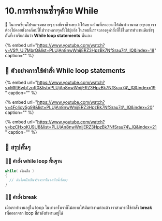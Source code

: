 # 10.การทำงานซ้ำๆด้วย While

💬 ในการเขียนโปรแกรมหลายๆ บางทีเราก็จะพบว่าโค้ดบางส่วนที่เราอยากให้มันทำงานหลายๆรอบ เราต้องไปคอยนั่งกดก๊อปปี้ไปวางหลายๆครั้งใช่มุ้ยล๊า ในรอบนี้เราจะลองดูคำสั่งที่ใช้ในการทำงานเดิมซ้ำๆกันที่เราเรียกมันว่า **While loop statements** นั่นเอง

{% embed url="https://www.youtube.com/watch?v=VSf\_Ui7MbrQ&list=PLUjAn8nwWnijERZ3HpzBk7NfSrau74\_lQ&index=18" caption="" %}

## 🎥 ตัวอย่างการใช้คำสั่ง While loop statements

{% embed url="https://www.youtube.com/watch?v=MRt6wbTzpR0&list=PLUjAn8nwWnijERZ3HpzBk7NfSrau74\_lQ&index=19" caption="" %}

{% embed url="https://www.youtube.com/watch?v=4FoIiovSg98&list=PLUjAn8nwWnijERZ3HpzBk7NfSrau74\_lQ&index=20" caption="" %}

{% embed url="https://www.youtube.com/watch?v=bzCHxoKU9U8&list=PLUjAn8nwWnijERZ3HpzBk7NfSrau74\_lQ&index=21" caption="" %}

## 🎯 สรุปสั้นๆ

### 👨‍🚀 คำสั่ง while loop พื้นฐาน

```csharp
while( เงื่อนไข )
{
  // ถ้าเงื่อนไขเป็นจริงจะทำในวงเล็บนี้เรื่อยๆ
}
```

### 👨‍🚀 คำสั่ง break

เมื่อเราทำงานอยู่ใน loop ในบางครั้งเราก็ไม่อยากให้มันทำงานต่อแล้ว เราสามารถใช้คำสั่ง **break** เพื่อออกจาก loop ที่กำลังทำงานอยู่ได้

